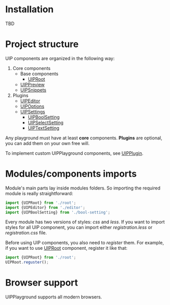 # Installation 

TBD

# Project structure

UIP components are organized in the following way:

1. Core components
    - Base components
        - [UIPRoot](src/core/base/README.md#uip-root)
    - [UIPPreview](src/core/preview/README.md)
    - [UIPSnippets](src/core/snippets/README.md)
2. Plugins
    - [UIPEditor](src/plugins/editor/README.md)
    - [UIPOptions](src/plugins/options/README.md)
    - [UIPSettings](src/plugins/settings/README.md)
        - [UIPBoolSetting](src/settings/bool-setting/README.md)
        - [UIPSelectSetting](src/settings/select-setting/README.md)
        - [UIPTextSetting](src/settings/text-setting/README.md)

Any playground must have at least **core** components. **Plugins** are
optional, you can add them on your own free will. 

To implement custom UIPPlayground components, see [UIPPlugin](src/core/base/README.md#uip-plugin).

# Modules/components imports
Module's main parts lay inside modules folders. So importing the required
module is really straightforward:

```typescript
import {UIPRoot} from './root';
import {UIPEditor} from './editor';
import {UIPBoolSetting} from './bool-setting';
```

Every module has two versions of styles: *css* and *less*. If you want
to import styles for all UIP component, you can import either
*registration.less* or *registration.css* file.

Before using UIP components, you also need to *register* them. For example,
if you want to use [UIPRoot](src/core/base/README.md#uip-root) component, register it like that:

```typescript
import {UIPRoot} from './root';
UIPRoot.reguster();
```

# Browser support

UIPPlayground supports all modern browsers.
